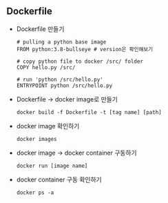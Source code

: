 ## Dockerfile

- Dockerfile 만들기
    ```
    # pulling a python base image
    FROM python:3.8-bullseye # version은 확인해보기

    # copy python file to docker /src/ folder
    COPY hello.py /src/

    # run 'python /src/hello.py'
    ENTRYPOINT python /src/hello.py
    ```
- Dockerfile -> docker image로 만들기
    ```
    docker build -f Dockerfile -t [tag name] [path]
    ```
- docker image 확인하기
    ```
    docker images
    ```
- docker image -> docker container 구동하기
    ```
    docker run [image name]
    ```
- docker container 구동 확인하기
    ```
    docker ps -a
    ```